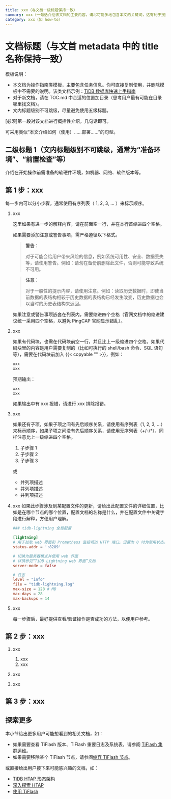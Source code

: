 ```yaml
---
title: xxx（与文档一级标题保持一致）
summary: xxx（一句话介绍该文档的主要内容，请尽可能多地包含本文的关键词，这有利于搜索引擎优化）
category: xxx（如 how-to）
---
```


# 文档标题（与文首 metadata 中的 title 名称保持一致）

模板说明：

- 本文档为操作指南类模板，主要包含任务信息。你可直接复制使用，并删除模板中不需要的说明。该类文档示例：[TiDB 数据库快速上手指南](/quick-start-with-tidb.md)
- 对于新文档，请在 TOC.md 中合适的位置加目录（思考用户最有可能在目录哪里找文档）。
- 文内标题级别不可跳级，尽量避免使用五级标题。

[必须]第一段对该文档进行概括性介绍，几句话即可。

可采用类似“本文介绍如何（使用）……部署……”的句型。

## 二级标题 1（文内标题级别不可跳级，通常为“准备环境”、“前置检查”等）

介绍在开始操作前需准备的软硬件环境，如机器、网络、软件版本等。

## 第 1 步：xxx

每一步内可以分小步骤，通常使用有序列表（ 1, 2, 3, … ）来标示顺序。

1. xxx

    这里如果有进一步的解释内容，请在前面空一行，并在本行首缩进四个空格。

    如果需要添加注意或警告事项，需严格遵循以下格式。

    > **警告：**
    >
    > 对于可能会给用户带来风险的信息，例如系统可用性、安全、数据丢失等，请使用警告。例如：请勿在备份前删除此文件，否则可能导致系统不可用。

    > **注意：**
    >
    > 对于一般性的提示内容，请使用注意。例如：读取历史数据时，即使当前数据的表结构相较于历史数据的表结构已经发生改变，历史数据也会以当时的历史表结构来返回。

    如果注意或警告事项嵌套在列表内，需要缩进四个空格（官网文档中的缩进建议统一采用四个空格，以避免 PingCAP 官网显示错乱）。

2. xxx

    如果有代码块，也需在代码块前空一行，并且比上一级缩进四个空格。如果代码块里的内容是用户需要复制的（比如可执行的 shell/bash 命令、SQL 语句等），需要在代码块前加入 {{< copyable "" >}}，例如：

    
    ```bash
    xxx
    xxx
    ```

    预期输出：

    ```bash
    xxx
    xxx
    ```

    如果输出中有 xxx 报错，请进行 xxx 排除报错。

3. xxx

    如果还有子项，如果子项之间有先后顺序关系，请使用有序列表（1, 2, 3, …）来标示顺序，如果子项之间没有先后顺序关系，请使用无序列表（+/-/*），同样注意比上一级缩进四个空格。

    1. 子步骤 1
    2. 子步骤 2
    3. 子步骤 3

    或

    + 并列项描述
    + 并列项描述
    + 并列项描述

4. xxx 如果此步骤涉及到某配置文件的更新，请给出此配置文件的详细位置，比如是在哪个节点的哪个位置，配置文档的名称是什么，并在配置文件中关键字段进行解释，方便用户理解。

    ```toml
    ### tidb-lightning 全局配置

    [lightning]
    # 用于拉取 web 界面和 Prometheus 监控项的 HTTP 端口。设置为 0 时为禁用状态。
    status-addr = ':8289'

    # 切换为服务器模式并使用 web 界面
    # 详情参见“TiDB Lightning web 界面”文档
    server-mode = false

    # 日志
    level = "info"
    file = "tidb-lightning.log"
    max-size = 128 # MB
    max-days = 28
    max-backups = 14
    ```

5. xxx

    每一步骤后，最好提供查看/验证操作是否成功的方法，以便用户参考。

## 第 2 步：xxx

1. xxx

    1. xxx
    2. xxx

2. xxx

3. xxx

## 第 3 步：xxx

## 探索更多

本小节给出更多用户可能想看到的相关文档，如：

- 如果需要查看 TiFlash 版本、TiFlash 重要日志及系统表，请参阅 [TiFlash 集群运维](/tiflash/maintain-tiflash.md)。
- 如果需要移除某个 TiFlash 节点，请参阅[缩容 TiFlash 节点](/scale-tidb-using-tiup.md#缩容-tiflash-节点)。

或直接给出用户接下来可能感兴趣的文档，如：

- [TiDB HTAP 形态架构](/tiflash/tiflash-overview.md#整体架构)
- [深入探索 HTAP](/explore-htap.md)
- [使用 TiFlash](/tiflash/use-tiflash.md)